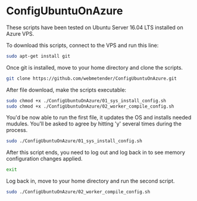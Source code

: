 # ConfigUbuntuOnAzure
These scripts have been tested on Ubuntu Server 16.04 LTS installed on Azure VPS.

To download this scripts, connect to the VPS and run this line:
```bash
sudo apt-get install git
```
Once git is installed, move to your home directory and clone the scripts.
```bash
git clone https://github.com/webmetender/ConfigUbuntuOnAzure.git
```
After file download, make the scripts executable:
```bash
sudo chmod +x ./ConfigUbuntuOnAzure/01_sys_install_config.sh
sudo chmod +x ./ConfigUbuntuOnAzure/02_worker_compile_config.sh
```
You'd be now able to run the first file, it updates the OS and installs needed mudules.
You'll be asked to agree by hitting 'y' several times during the process.
```bash
sudo ./ConfigUbuntuOnAzure/01_sys_install_config.sh
```
After this script ends, you need to log out and log back in to see memory configuration changes applied.
```bash
exit
```
Log back in, move to your home directory and run the second script.
```bash
sudo ./ConfigUbuntuOnAzure/02_worker_compile_config.sh
```
